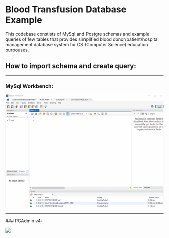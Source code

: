 # Blood Transfusion Database Example

This codebase constists of MySql and Postgre schemas and example queries of few tables that provides simplified blood donor/patient/hospital management database system for CS (Computer Science) education purpouses.


## How to import schema and create query:

<hr></hr>


### MySql Workbench:



![](./readme/HowToImportSchema-MySqlWorkbench.gif)


<hr></hr>
### PGAdmin v4:


![](./readme/HowToImportSchema-Postgre.gif)